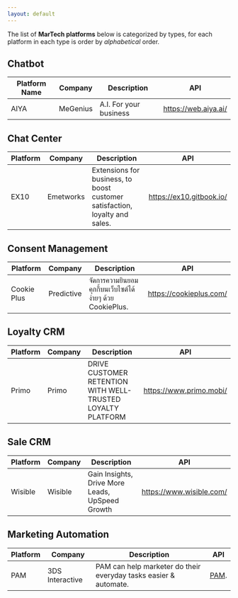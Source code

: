 ```yaml
---
layout: default
---
```


The list of **MarTech platforms** below is categorized by types, for each platform in each type is order by _alphabetical_ order.

## Chatbot

|Platform Name|Company|Description|API|
|---|---|---|---|
|AIYA|MeGenius|A.I. For your business|https://web.aiya.ai/|

## Chat Center

|Platform|Company|Description|API|
|---|---|---|---|
|EX10|Emetworks|Extensions for business, to boost customer satisfaction, loyalty and sales.|https://ex10.gitbook.io/|

## Consent Management

|Platform|Company|Description|API|
|---|---|---|---|
|Cookie Plus|Predictive|จัดการความยินยอมคุกกี้บนเว็บไซต์ได้ง่ายๆ ด้วย CookiePlus.|https://cookieplus.com/|

## Loyalty CRM

|Platform|Company|Description|API|
|---|---|---|---|
|Primo|Primo|DRIVE CUSTOMER RETENTION WITH WELL-TRUSTED LOYALTY PLATFORM|https://www.primo.mobi/|

## Sale CRM

|Platform|Company|Description|API|
|---|---|---|---|
|Wisible|Wisible|Gain Insights, Drive More Leads, UpSpeed Growth|https://www.wisible.com/|

## Marketing Automation

|Platform|Company|Description|API|
|---|---|---|---|
|PAM|3DS Interactive|PAM can help marketer do their everyday tasks easier & automate.|[PAM](./pam.html).|

